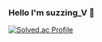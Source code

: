 ### Hello I'm suzzing_V 🐾

[![Solved.ac Profile](http://mazassumnida.wtf/api/v2/generate_badge?boj=sjlim1999)](https://solved.ac/sjlim1999/)

<!--
**suzzingv/suzzingV** is a ✨ _special_ ✨ repository because its `README.md` (this file) appears on your GitHub profile.

Here are some ideas to get you started:

- 🔭 I’m currently working on ...
- 🌱 I’m currently learning ...
- 👯 I’m looking to collaborate on ...
- 🤔 I’m looking for help with ...
- 💬 Ask me about ...
- 📫 How to reach me: ...
- 😄 Pronouns: ...
- ⚡ Fun fact: ...
-->
